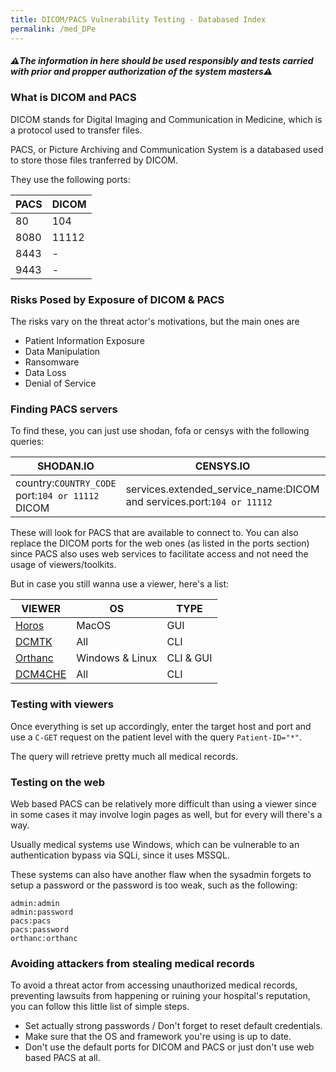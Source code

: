```yaml
---
title: DICOM/PACS Vulnerability Testing - Databased Index
permalink: /med_DPe
---
```


<link rel="stylesheet" type="text/css" href="css/styles.css">
<link rel="stylesheet" type="text/css" href="css/font.css">
<link rel="stylesheet" type="text/css" href="css/posts.css">

##### ⚠️The information in here should be used responsibly and tests carried with prior and propper authorization of the system masters⚠️


### What is DICOM and PACS
DICOM stands for Digital Imaging and Communication in Medicine, which is a protocol used to transfer files.

PACS, or Picture Archiving and Communication System is a databased used to store those files tranferred by DICOM.

They use the following ports:

|PACS|DICOM|
|------|-----|
|80|104|
|8080|11112|
|8443|-|
|9443|-|

### Risks Posed by Exposure of DICOM & PACS
The risks vary on the threat actor's motivations, but the main ones are
- Patient Information Exposure
- Data Manipulation
- Ransomware
- Data Loss
- Denial of Service

### Finding PACS servers

To find these, you can just use shodan, fofa or censys with the following queries:

|SHODAN.IO|CENSYS.IO|FOFA.INFO|
|---------|------|----|
|country:```COUNTRY_CODE``` port:```104 or 11112``` DICOM| services.extended_service_name:DICOM and services.port:```104 or 11112```|"DICOM" && protocol="dicom" && country="```COUNTRY_CODE```"|

These will look for PACS that are available to connect to. You can also replace the DICOM ports for the web ones (as listed in the ports section) since PACS also uses web services to facilitate access and not need the usage of viewers/toolkits.

But in case you still wanna use a viewer, here's a list:

|VIEWER|OS|TYPE|
|-----|-----|--|
|[Horos](https://horosproject.org/)|MacOS|GUI|
|[DCMTK](https://dicom.offis.de/)|All|CLI|
|[Orthanc](https://www.orthanc-server.com/)|Windows & Linux|CLI & GUI|
|[DCM4CHE](https://web.dcm4che.org/)|All|CLI|


### Testing with viewers
Once everything is set up accordingly, enter the target host and port and use a ```C-GET``` request on the patient level with the query ```Patient-ID="*"```. 

The query will retrieve pretty much all medical records.

### Testing on the web 
Web based PACS can be relatively more difficult than using a viewer since in some cases it may involve login pages as well, but for every will there's a way. 

Usually medical systems use Windows, which can be vulnerable to an authentication bypass via SQLi, since it uses MSSQL.

These systems can also have another flaw when the sysadmin forgets to setup a password or the password is too weak, such as the following:

```
admin:admin
admin:password
pacs:pacs
pacs:password
orthanc:orthanc
```

### Avoiding attackers from stealing medical records 
To avoid a threat actor from accessing unauthorized medical records, preventing lawsuits from happening or ruining your hospital's reputation, you can follow this little list of simple steps.

- Set actually strong passwords / Don't forget to reset default credentials.
- Make sure that the OS and framework you're using is up to date.
- Don't use the default ports for DICOM and PACS or just don't use web based PACS at all.

